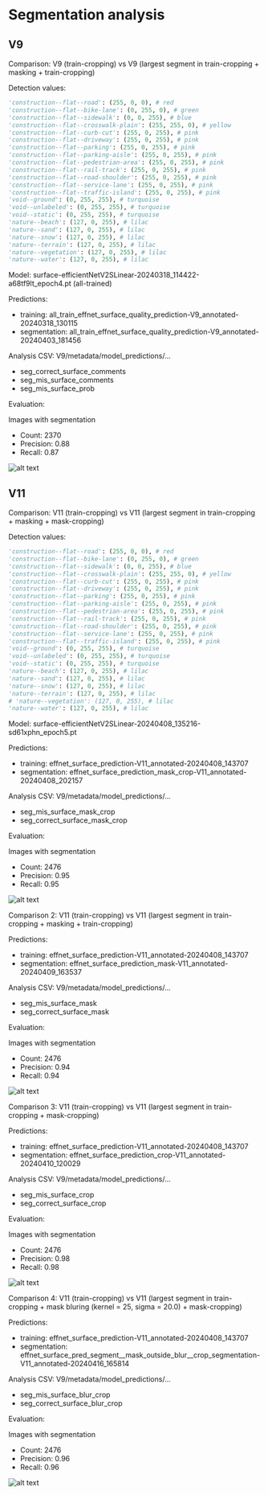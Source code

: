 # Segmentation analysis

## V9

Comparison: V9 (train-cropping) vs V9 (largest segment in train-cropping + masking + train-cropping)

Detection values:

```python
'construction--flat--road': (255, 0, 0), # red
'construction--flat--bike-lane': (0, 255, 0), # green
'construction--flat--sidewalk': (0, 0, 255), # blue
'construction--flat--crosswalk-plain': (255, 255, 0), # yellow
'construction--flat--curb-cut': (255, 0, 255), # pink
'construction--flat--driveway': (255, 0, 255), # pink
'construction--flat--parking': (255, 0, 255), # pink
'construction--flat--parking-aisle': (255, 0, 255), # pink
'construction--flat--pedestrian-area': (255, 0, 255), # pink
'construction--flat--rail-track': (255, 0, 255), # pink
'construction--flat--road-shoulder': (255, 0, 255), # pink
'construction--flat--service-lane': (255, 0, 255), # pink
'construction--flat--traffic-island': (255, 0, 255), # pink
'void--ground': (0, 255, 255), # turquoise
'void--unlabeled': (0, 255, 255), # turquoise
'void--static': (0, 255, 255), # turquoise
'nature--beach': (127, 0, 255), # lilac
'nature--sand': (127, 0, 255), # lilac
'nature--snow': (127, 0, 255), # lilac
'nature--terrain': (127, 0, 255), # lilac
'nature--vegetation': (127, 0, 255), # lilac
'nature--water': (127, 0, 255), # lilac
```

Model: surface-efficientNetV2SLinear-20240318_114422-a68tf9lt_epoch4.pt (all-trained)

Predictions:
- training: all_train_effnet_surface_quality_prediction-V9_annotated-20240318_130115
- segmentation: all_train_effnet_surface_quality_prediction-V9_annotated-20240403_181456

Analysis CSV: V9/metadata/model_predictions/...
- seg_correct_surface_comments
- seg_mis_surface_comments
- seg_mis_surface_prob

Evaluation:

Images with segmentation
- Count: 2370
- Precision: 0.88
- Recall: 0.87

![alt text](V9_seg_conf.png)



## V11

Comparison: V11 (train-cropping) vs V11 (largest segment in train-cropping + masking + mask-cropping)

Detection values:

```python
'construction--flat--road': (255, 0, 0), # red
'construction--flat--bike-lane': (0, 255, 0), # green
'construction--flat--sidewalk': (0, 0, 255), # blue
'construction--flat--crosswalk-plain': (255, 255, 0), # yellow
'construction--flat--curb-cut': (255, 0, 255), # pink
'construction--flat--driveway': (255, 0, 255), # pink
'construction--flat--parking': (255, 0, 255), # pink
'construction--flat--parking-aisle': (255, 0, 255), # pink
'construction--flat--pedestrian-area': (255, 0, 255), # pink
'construction--flat--rail-track': (255, 0, 255), # pink
'construction--flat--road-shoulder': (255, 0, 255), # pink
'construction--flat--service-lane': (255, 0, 255), # pink
'construction--flat--traffic-island': (255, 0, 255), # pink
'void--ground': (0, 255, 255), # turquoise
'void--unlabeled': (0, 255, 255), # turquoise
'void--static': (0, 255, 255), # turquoise
'nature--beach': (127, 0, 255), # lilac
'nature--sand': (127, 0, 255), # lilac
'nature--snow': (127, 0, 255), # lilac
'nature--terrain': (127, 0, 255), # lilac
# 'nature--vegetation': (127, 0, 255), # lilac
'nature--water': (127, 0, 255), # lilac
```

Model: surface-efficientNetV2SLinear-20240408_135216-sd61xphn_epoch5.pt

Predictions:
- training: effnet_surface_prediction-V11_annotated-20240408_143707
- segmentation: effnet_surface_prediction_mask_crop-V11_annotated-20240408_202157

Analysis CSV: V9/metadata/model_predictions/...
- seg_mis_surface_mask_crop
- seg_correct_surface_mask_crop

Evaluation:

Images with segmentation
- Count: 2476
- Precision: 0.95
- Recall: 0.95

![alt text](V11_seg_conf.png)

Comparison 2: V11 (train-cropping) vs V11 (largest segment in train-cropping + masking + train-cropping)

Predictions:
- training: effnet_surface_prediction-V11_annotated-20240408_143707
- segmentation: effnet_surface_prediction_mask-V11_annotated-20240409_163537

Analysis CSV: V9/metadata/model_predictions/...
- seg_mis_surface_mask
- seg_correct_surface_mask

Evaluation:

Images with segmentation
- Count: 2476
- Precision: 0.94
- Recall: 0.94

![alt text](V11_seg_conf_mask.png)

Comparison 3: V11 (train-cropping) vs V11 (largest segment in train-cropping + mask-cropping)

Predictions:
- training: effnet_surface_prediction-V11_annotated-20240408_143707
- segmentation: effnet_surface_prediction_crop-V11_annotated-20240410_120029

Analysis CSV: V9/metadata/model_predictions/...
- seg_mis_surface_crop
- seg_correct_surface_crop

Evaluation:

Images with segmentation
- Count: 2476
- Precision: 0.98
- Recall: 0.98

![alt text](V11_seg_conf_crop.png)

Comparison 4: V11 (train-cropping) vs V11 (largest segment in train-cropping + mask bluring (kernel = 25, sigma = 20.0) + mask-cropping)

Predictions:
- training: effnet_surface_prediction-V11_annotated-20240408_143707
- segmentation: effnet_surface_pred_segment__mask_outside_blur__crop_segmentation-V11_annotated-20240416_165814

Analysis CSV: V9/metadata/model_predictions/...
- seg_mis_surface_blur_crop
- seg_correct_surface_blur_crop

Evaluation:

Images with segmentation
- Count: 2476
- Precision: 0.96
- Recall: 0.96

![alt text](V11_seg_conf_blur_crop.png)